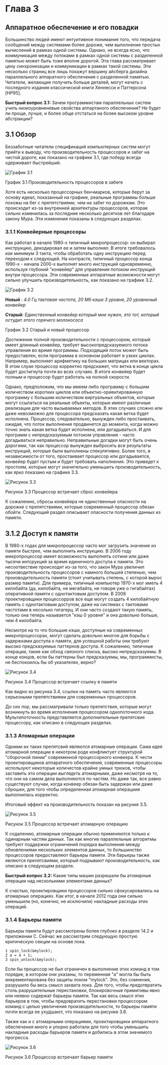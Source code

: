 # Глава 3

## Аппаратное обеспечение и его повадки

Большинство людей имеют интуитивное понимание того, что передача сообщений между системами более дороже, чем выполнение простых вычислений в рамках одной системы. Однако, не всегда ясно, что коммуникация между потоками в рамках одной системы с разделенной памятью может быть тоже вполне дорогой. Эта глава рассматривает цену синхронизации и коммуникации в рамках такой системы. Эти несколько страниц все лишь покажут вершину айсберга дизайна параллельного аппаратного обеспечения с разделенной памятью. Читатели, желающие получить больше деталей, могут начать с последного издания классической книги Хеннесси и Паттерсона [HP95].

**Быстрый вопрос 3.1:**  Зачем программистам параллельных систем учить низкоуровненевые свойства аппартаного обеспечения? Не будет ли проще, лучше, и более обще отстаться на более высоком уровне абстракции?

## 3.1 Обзор

Беззаботные читатели спецификаций компьютерных систем могут прийти к выводу, что производительность процессоров и забег на чистой дороге, как показано на графике 3.1, где победу всегда одерживает быстрейший.

![График 3.1](../master/cartoons/trackmeet.png?raw=true)

График 3.1 Производительность процессоров в забеге

Хотя есть несколько процессорных бенчмарков, которые берут за основу идеал, показанный на графике, реальные программы больше похожы на бег с препятствиями, чем на забег по дорожкам. Это происходит из-за внутренней архитектуры процессоров, которая сильно изменилась за последние несколько десятков лет благодаря закону Мура. Эти изменения показаны в следующих разделах.

### 3.1.1 Конвейерные процессоры

Как работал в начале 1980-х типичный микропроцессор: он выбирал инструкцию, декодировал ее и затем выполнял. В итоге требовалось *как минимум* 3 такта, чтобы обработать одну инструкцию перед переходом к следующей. На контрасте, типичный процессор конца 1990-х - начала 2000-х выполнят много инструкций одновременно, используя глубокий "конвейер" для управления потоком инструкций внутри процессора. Эти современные аппаратные возможности могут сильно улучшить производительность, как показано на графике 3.2.

![График 3.2](../master/cartoons/old_man_and_brat.png?raw=true)

**Новый** : *4.0 Гц тактовая частота, 20 Мб кэша 3 уровня, 20 уровненый конвейер*

**Старый**: *Единственный конвейер который мне нужен, это тот, который остудит этого горячего молокососа*

График 3.2 Старый и новый процессор

Достижение полной производительности с процессором, который имеет длинный конвейер, требует высокопредсказуемого потока управления во время программы. Подходящий поток может быть предоставлен, если программа в основном работает в узких циклах. Например, выполняет арифметику на больших матрицах или векторах. В этом слуае процессор корректно предскажет, что ветка в конце цикла будет достигнута почти во всех случаях. В итоге конвейер будет полным и процессор будет работать на полной скорости.

Однако, предположим, что мы имеем либо программу с большим количеством коротких циклов или объектно-ориентированную программу с большим количеством виртуальных объектов, которые могут ссылаться на реальные объекты, которые имеют различные реализации для часто вызываемых методов. В этих случаях сложно или даже невозможно для процессора предсказать какая ветка будет исполнена. Процессор, следовательно, вынужден либо простаивать, ожидая, что поток выполнения продвинется до момента, когда можно точно знать какая ветка будет исполнена, или догадываться. И для программ с непредсказуемым потоком управления - часто догадываться неправильно. Неправильные догадки могут быть очень дорогими, так как процессор вынужден выбросить все результаты инструкций, которые были выполнены спекулятивно. Более того, в независимости от того, простаивает процессор или догадывается, конвейер будет пустым и будет требовать наполнения. Это приведет к простоям, которые могут значительно уменьшить производительность, как ярко показано на графике 3.3. 

![Рисунок 3.3](../master/cartoons/pipeline.png?raw=true)

Рисунок 3.3 Процессор встречает сброс конвейера

К сожалению, сбросы конвейера не единственные опасности на дорожке с препятствиями, которые современный процессор обязан обойти. Следующий раздел описывает опасности получения данных из памяти.

## 3.1.2 Доступ к памяти

В 1980-х годах для микропроцессор часто мог загрузить значение из памяти быстрее, чем выполнить инструкцию. В 2006 году микропроцессор имеет возможность выполнять сотини или даже тысячи интсрукций за время единичного доступа к памяти. Это несоотвествие происходит из-за того, что закон Мура увеличил производительность процессоров с намного большей степенью, чем производительность памяти (стоит учитывать степень, с которой вырос размер памяти). Для примера, типичный компьютер 1970-x мог иметь 4 килобайта (да, килобайта, не мегабайта, не говоря уже о гигабайтах) оперативной памяти с однотактовым доступом. В 2008 проектировщики процессорров все еще могут создать 4 килобайтную память с однотактовым доступом, даже на системах с тактовами частотами в несолько гигагерц. И они часто создают такую память, только она теперь называется "кэш 0 уровня" и она довольно больше, чем 4 килобайта.

Несмотря на то что большие кэши, доступные на современных микропроцессорах, могут сделать довольно многое для борьбы с задержками доступа к памяти, для успешной работы они требуют высоко предсказуемых паттернов доступа. К сожалению, типичные операции, такие как обход связного списка, высоко непредсказуемы. В конце концов, если бы паттерны был предсказуемы, мы, программисты, не беспокоилсь бы об указателях, верно?

![Рисунок 3.4](../master/cartoons/memory-reference.png?raw=true)

Рисунок 3.4 Процессор встречает ссылку в памяти

Как видно из рисунка 3.4, ссылки на память часто являются серьезными препятствиями для современных процессоров.

До сих пор, мы рассматривали только препятствия, которые могут возникнуть во время исполнения процессором однопоточного кода. Мультипоточность представляется дополнительные препятсвия процессору, как описано в следующих разделах.

### 3.1.3 Атомарные операции

Одними их таких препятсвий являются атомарные операции. Сама идея атомарной операции в некотром роде конфликтует структурой "сборочной линии" современной процессорного конвеера. К чести проектировщиков аппаратного обеспечения, современные процессоры используют некоторые количестов крайне умных трюков, чтобы заставить эти операции *выглядеть* атомарными, даже несмотря на то, что они на самом дела выполняются по частям. Но даже так, все равно существуют случаи, когда конвеер обязан быть задержан или даже сброшен, для того чтобы определенная атомарная операциия выполнилась корректно. 

Итоговый эффект на производительность показан на рисунке 3.5.

![Рисунок 3.5](../master/cartoons/atomic-reference.png?raw=true)

Рисунок 3.5 Процессор встречает атомарную операцию

К содалению, атомарные операции обычно применяются только к одинарным частям данных. Так как многие параллельные алгоритмы требуют поддержки ограничений порядка выполнения между обновлениями нескольких элементов данных, то большинство процессоров предоставляют барьеры памяти. Эти барьеры также являются препятсвиями, который подрывают производительность, как описано в следующем разделе.

**Быстрый вопрос 3.2:** Какие типы машин разрешали бы атомарные операции над несколькими элементами данных?

К счастью, проектировщики процессоров сильно сфокусировались на атомарных операциях. Как итог, в начале 2012 года они сильно уменьшили (но, конечно, не исключили) накладные расходы этих операций.

### 3.1.4 Барьеры памяти

Барьеры памяти будут рассмотрены более глубоко в разделе 14.2 и приложении C. Сейчас же рассмотрим следующую простую критическую секции на основе лока.

```
1 spin_lock(&mylock);
2 a = a + 1;
3 spin_unlock(&mylock);
```

Если бы процессор не был ограничен в выполнение этих команд в том порядке, в котором они указаны, то переменная "a" могла бы быть инкрементирована без защиты локом "mylock". Это, без сомнения, разрушило бы весь смысл захвата лока. Для того, чтобы предотвратить столь разрушительные перестановки, блокировочные примитивы явно или неявно содержат барьеры памяти. Так как весь смысл этих барьеров в том, чтобы предовратить перестановки процессором команд с целью увеличения производительности, то барьеры памяти почти всегда ее ухудшают, что показано на рисунке 3.6.
 
Также как и с атомарными операциями, проектировщики аппаратного обеспечения много и упорно работали для того чтобы уменьшить накладные расходы барьеров памяти и добились в этом значимого прогресса.

![Рисунок 3.6](../master/cartoons/memory-barrier.png?raw=true)

Рисунок 3.6 Процессор встречает барьер памяти
